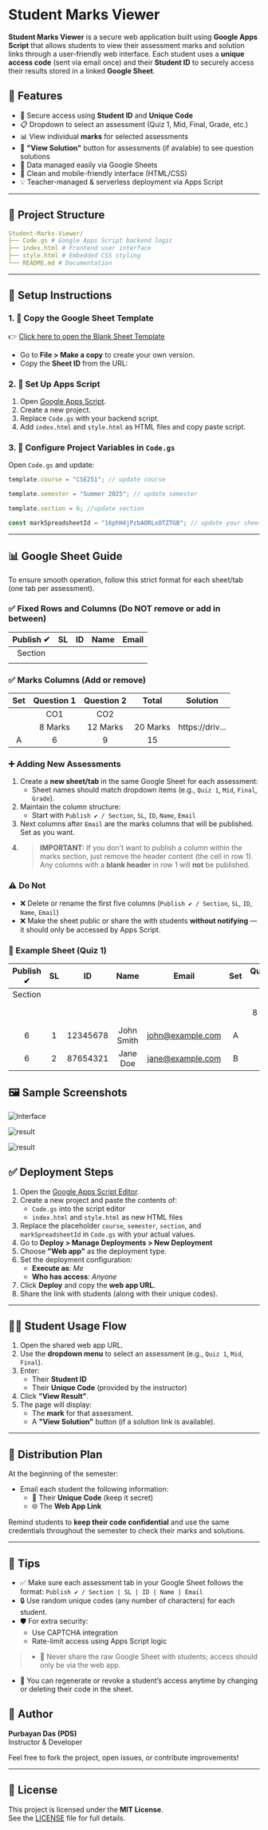 # Student Marks Viewer

**Student Marks Viewer** is a secure web application built using **Google Apps Script** that allows students to view their assessment marks and solution links through a user-friendly web interface. Each student uses a **unique access code** (sent via email once) and their **Student ID** to securely access their results stored in a linked **Google Sheet**.

## 🚀 Features

- 🔐 Secure access using **Student ID** and **Unique Code**
- 📋 Dropdown to select an assessment (Quiz 1, Mid, Final, Grade, etc.)
- 📊 View individual **marks** for selected assessments
- 📘 **"View Solution"** button for assessments (if avalable) to see question solutions
- 🧾 Data managed easily via Google Sheets
- 🎨 Clean and mobile-friendly interface (HTML/CSS)
- 💡 Teacher-managed & serverless deployment via Apps Script

---

## 📁 Project Structure

```yaml
Student-Marks-Viewer/
├── Code.gs # Google Apps Script backend logic
├── index.html # Frontend user interface
├── style.html # Embedded CSS styling
└── README.md # Documentation
```
---

## 🔗 Setup Instructions

### 1. 📄 Copy the Google Sheet Template

👉 [Click here to open the Blank Sheet Template](https://docs.google.com/spreadsheets/d/1W_ZZ2X2_TEMPLATE_SHEET_ID_HERE/edit?usp=sharing)

- Go to **File > Make a copy** to create your own version.
- Copy the **Sheet ID** from the URL:  

### 2. 🔧 Set Up Apps Script

1. Open [Google Apps Script](https://script.google.com/).
2. Create a new project.
3. Replace `Code.gs` with your backend script.
4. Add `index.html` and `style.html` as HTML files and copy paste script.

### 3. 🔁 Configure Project Variables in `Code.gs`

Open `Code.gs` and update:

```js
template.course = "CSE251"; // update course

template.semester = "Summer 2025"; // update semester

template.section = 6; //update section

const markSpreadsheetId = "16phH4jPzbAORLxOTZTGB"; // update your sheet Id here
```
---

## 📊 Google Sheet Guide

To ensure smooth operation, follow this strict format for each sheet/tab (one tab per assessment).

### ✅ Fixed Rows and Columns (Do NOT remove or add in between)

| Publish ✔ | SL | ID | Name | Email |
|:---------:|:--:|:--:|:----:|:-----:|
| Section   |    |    |      |       |
|           |    |    |      |       |

### ✅ Marks Columns (Add or remove)

| Set | Question 1 | Question 2 | Total | Solution |
|:---:|:----------:|:----------:|:-----:|:--------:|
|     |    CO1     |    CO2     |       |          |
|     | 8 Marks    | 12 Marks   | 20 Marks | https://driv... |
|  A  |     6      |     9      |   15  |      |

### ➕ Adding New Assessments

1. Create a **new sheet/tab** in the same Google Sheet for each assessment:
   - Sheet names should match dropdown items (e.g., `Quiz 1`, `Mid`, `Final`, `Grade`).
2. Maintain the column structure:
   - Start with `Publish ✔ / Section`, `SL`, `ID`, `Name`, `Email`
3. Next columns after `Email` are the marks columns that will be published. Set as you want.
4. > **IMPORTANT:** If you don't want to publish a column within the marks section, just remove the header content (the cell in row 1).  
   > Any columns with a **blank header** in row 1 will **not** be published.


### ⚠️ Do Not

- ❌ Delete or rename the first five columns (`Publish ✔ / Section`, `SL`, `ID`, `Name`, `Email`)
- ❌ Make the sheet public or share the with students **without notifying** — it should only be accessed by Apps Script.

### 📁 Example Sheet (Quiz 1)

| Publish ✔ | SL | ID       | Name       | Email               | Set | Question 1 | Question 2 | Total    | Solution            |
|:---------:|:--:|:--------:|:----------:|:-------------------:|:--:|:----------:|:----------:|:--------:|:-------------------:|
| Section   |    |          |            |                     |    |    CO1     |    CO2     |          |                     |
|           |    |          |            |                     |    | 8 Marks    | 12 Marks   | 20 Marks | https://drive.link1 |
|     6     |  1 | 12345678 | John Smith | john@example.com    |  A |     6      |     9      |   15     |                     |
|     6      |  2 | 87654321 | Jane Doe   | jane@example.com    |  B |     8      |    10      |   18     |                     |

## 🖼️ Sample Screenshots

![Interface](sample_interface.png)

![result](sample_result.png)

![result](sample_result_2.png)

## ✅ Deployment Steps

1. Open the [Google Apps Script Editor](https://script.google.com/).
2. Create a new project and paste the contents of:
   - `Code.gs` into the script editor
   - `index.html` and `style.html` as new HTML files
3. Replace the placeholder `course`, `semester`, `section`, and `markSpreadsheetId` in `Code.gs` with your actual values.
4. Go to **Deploy > Manage Deployments > New Deployment**
5. Choose **"Web app"** as the deployment type.
6. Set the deployment configuration:
   - **Execute as**: *Me*
   - **Who has access**: *Anyone*
7. Click **Deploy** and copy the **web app URL**.
8. Share the link with students (along with their unique codes).

---

## 👨‍🎓 Student Usage Flow

1. Open the shared web app URL.
2. Use the **dropdown menu** to select an assessment (e.g., `Quiz 1`, `Mid`, `Final`).
3. Enter:
   - Their **Student ID**
   - Their **Unique Code** (provided by the instructor)
4. Click **"View Result"**.
5. The page will display:
   - The **mark** for that assessment.
   - A **"View Solution"** button (if a solution link is available).

---

## 📧 Distribution Plan

At the beginning of the semester:

- Email each student the following information:
  - 📌 Their **Unique Code** (keep it secret)
  - 🌐 The **Web App Link**

Remind students to **keep their code confidential** and use the same credentials throughout the semester to check their marks and solutions.

---

## 📝 Tips

- ✅ Make sure each assessment tab in your Google Sheet follows the format:
  `Publish ✔ / Section | SL | ID | Name | Email`
- 🔒 Use random unique codes (any number of characters) for each student.
- 🛡️ For extra security:
  - Use CAPTCHA integration
  - Rate-limit access using Apps Script logic
> - 🚫 Never share the raw Google Sheet with students; access should only be via the web app.
- 🔁 You can regenerate or revoke a student’s access anytime by changing or deleting their code in the sheet.

## 🙋 Author

**Purbayan Das (PDS)**  
Instructor & Developer

Feel free to fork the project, open issues, or contribute improvements!

---

## 📄 License

This project is licensed under the **MIT License**.  
See the [LICENSE](LICENSE) file for full details.
